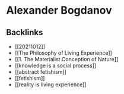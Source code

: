 # Alexander Bogdanov



## Backlinks

-   [[20211012]]
-   [[The Philosophy of Living Experience]]
-   [[1. The Materialist Conception of Nature]]
-   [[knowledge is a social process]]
-   [[abstract fetishism]]
-   [[fetishism]]
-   [[reality is living experience]]
